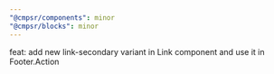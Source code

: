 ```yaml
---
"@cmpsr/components": minor
"@cmpsr/blocks": minor
---
```


feat: add new link-secondary variant in Link component and use it in Footer.Action
